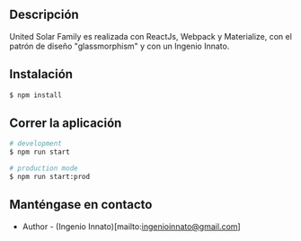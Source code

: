 ## Descripción

United Solar Family es realizada con ReactJs, Webpack y Materialize, con el patrón de diseño "glassmorphism" y con un Ingenio Innato.

## Instalación

```bash
$ npm install
```

## Correr la aplicación

```bash
# development
$ npm run start

# production mode
$ npm run start:prod
```

## Manténgase en contacto

- Author - (Ingenio Innato)[mailto:ingenioinnato@gmail.com]